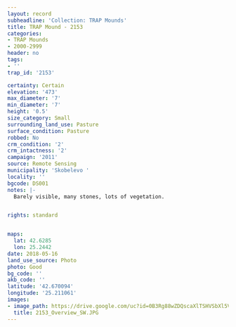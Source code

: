 ```yaml
---
layout: record
subheadline: 'Collection: TRAP Mounds'
title: TRAP Mound - 2153
categories:
- TRAP Mounds
- 2000-2999
header: no
tags:
- ''
trap_id: '2153'

certainty: Certain
elevation: '473'
max_diameter: '7'
min_diameter: '7'
height: '0.5'
size_category: Small
surrounding_land_use: Pasture
surface_condition: Pasture
robbed: No
crm_condition: '2'
crm_intactness: '2'
campaign: '2011'
source: Remote Sensing
municipality: 'Skobelevo '
locality: ''
bgcode: DS001
notes: |-
  Barely visible, many stones, lots of vegetation.


rights: standard


maps:
  lat: 42.6285
  lon: 25.2442
date: 2018-05-16
land_use_source: Photo
photo: Good
bg_code: ''
akb_code: ''
latitude: '42.670094'
longitude: '25.211061'
images:
- image_path: https://drive.google.com/uc?id=0B3Rg88wZDQscaXlTSHVSbXl5VTg
  title: 2153_Overview_SW.JPG
---
```

